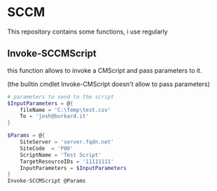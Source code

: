 # SCCM

This repository contains some functions, i use regularly

## Invoke-SCCMScript

this function allows to invoke a CMScript and pass parameters to it.

(the builtin cmdlet Invoke-CMScript doesn't allow to pass parameters)

```PowerShell
# parameters to send to the script
$InputParameters = @{
    fileName = 'C:\Temp\test.csv'
    To = 'josh@burkard.it'
}

$Params = @{
    SiteServer = 'server.fqdn.net'
    SiteCode  = 'P00'
    ScriptName = 'Test Script'
    TargetResourceIDs = '11111111'
    InputParameters = $InputParameters
}
Invoke-SCCMScript @Params
```